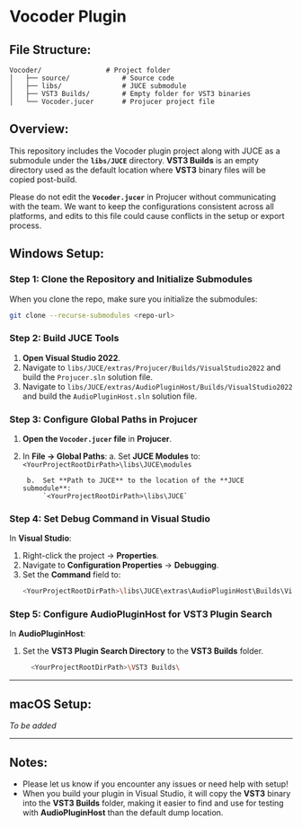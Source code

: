 
# Vocoder Plugin

## File Structure:
```
Vocoder/                # Project folder
│   ├── source/             # Source code
│   ├── libs/               # JUCE submodule
│   ├── VST3 Builds/        # Empty folder for VST3 binaries
│   └── Vocoder.jucer       # Projucer project file
```

## Overview:
This repository includes the Vocoder plugin project along with JUCE as a submodule under the **`libs/JUCE`** directory. **VST3 Builds** is an empty directory used as the default location where **VST3** binary files will be copied post-build.

Please do not edit the **`Vocoder.jucer`** in Projucer without communicating with the team. We want to keep the configurations consistent across all platforms, and edits to this file could cause conflicts in the setup or export process.

## Windows Setup:

### Step 1: Clone the Repository and Initialize Submodules
When you clone the repo, make sure you initialize the submodules:
```bash
git clone --recurse-submodules <repo-url>
```

### Step 2: Build JUCE Tools
1. **Open Visual Studio 2022**.
2. Navigate to `libs/JUCE/extras/Projucer/Builds/VisualStudio2022` and build the `Projucer.sln` solution file.
3. Navigate to `libs/JUCE/extras/AudioPluginHost/Builds/VisualStudio2022` and build the `AudioPluginHost.sln` solution file.

### Step 3: Configure Global Paths in Projucer
1. **Open the `Vocoder.jucer` file** in **Projucer**.
2. In **File → Global Paths**:
		a.	Set **JUCE Modules** to:  
   			`<YourProjectRootDirPath>\libs\JUCE\modules`
   
	 	b.	Set **Path to JUCE** to the location of the **JUCE submodule**:  
  	 		`<YourProjectRootDirPath>\libs\JUCE`

### Step 4: Set Debug Command in Visual Studio
In **Visual Studio**:
1. Right-click the project → **Properties**.
2. Navigate to **Configuration Properties** → **Debugging**.
3. Set the **Command** field to:
   ```sh
   <YourProjectRootDirPath>\libs\JUCE\extras\AudioPluginHost\Builds\VisualStudio2022\x64\Debug\App\AudioPluginHost.exe
   ```

### Step 5: Configure AudioPluginHost for VST3 Plugin Search
In **AudioPluginHost**:
1. Set the **VST3 Plugin Search Directory** to the **VST3 Builds** folder.
   ```sh
	 <YourProjectRootDirPath>\VST3 Builds\
	 ```

---

## macOS Setup:  
*To be added*  

---

## Notes:
- Please let us know if you encounter any issues or need help with setup!
- When you build your plugin in Visual Studio, it will copy the **VST3** binary into the **VST3 Builds** folder, making it easier to find and use for testing with **AudioPluginHost** than the default dump location.


